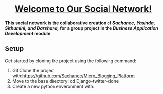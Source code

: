 <h1 align="center"><u>Welcome to Our Social Network!</u></h1>

**This social network is the collaborative creation of _Sachanee, Yasinda, Sithumini, and Darshana,_ for a group project in the _Business Application Development_ module**

## Setup
Get started by cloning the project using the following command:

1. Git Clone the project with:https://github.com/Sachanee/Micro_Blogging_Platform
2. Move to the base directory: cd Django-twitter-clone
3. Create a new python enveronment with: 

